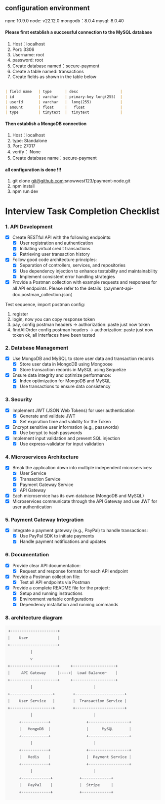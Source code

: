 ## configuration environment

npm: 10.9.0
node: v22.12.0
mongodb：8.0.4
mysql: 8.0.40

#### Please first establish a successful connection to the MySQL database
1. Host：localhost 
2. Port: 3306 
3. Username: root 
4. password: root
5. Create database named：secure-payment
5. Create a table named: transactions
6. Create fields as shown in the table below
```markdown

| field name   | type      | desc                   | 
| id           | varchar   | primary-key long(255)  |
| userId       | varchar   |  long(255)             |
| amount       | float     |   float                |
| type         | tinytext  |  tinytext              |
```
#### Then establish a MongoDB connection
1. Host：localhost 
2. type: Standalone
2. Port: 27017
3. verify： None 
4. Create database name：secure-payment

#### all configuration is done !!!


1. git clone git@github.com:snowwest123/payment-node.git
2. npm install 
3. npm run dev


# Interview Task Completion Checklist

### 1. **API Development**
- [x] Create RESTful API with the following endpoints:
  - [x] User registration and authentication
  - [x] Initiating virtual credit transactions
  - [x] Retrieving user transaction history
- [x] Follow good code architecture principles:
  - [x] Separation of controllers, services, and repositories
  - [x] Use dependency injection to enhance testability and maintainability
  - [x] Implement consistent error handling strategies
- [x] Provide a Postman collection with example requests and responses for all API endpoints. Please refer to the details（payment-api-doc.postman_collection.json）

Test sequence, import postman config:
   1. register
   2. login, now you can copy response token
   3. pay, config postman headers -> authorization: paste just now token
   4. findAllOrder config postman headers -> authorization: paste just now token
   ok, all interfaces have been tested
### 2. **Database Management**
- [x] Use MongoDB and MySQL to store user data and transaction records
  - [x] Store user data in MongoDB using Mongoose
  - [x] Store transaction records in MySQL using Sequelize
- [x] Ensure data integrity and optimize performance:
  - [x] Index optimization for MongoDB and MySQL
  - [x] Use transactions to ensure data consistency

### 3. **Security**
- [x] Implement JWT (JSON Web Tokens) for user authentication
  - [x] Generate and validate JWT
  - [x] Set expiration time and validity for the Token
- [x] Encrypt sensitive user information (e.g., passwords)
  - [x] Use bcrypt to hash passwords
- [x] Implement input validation and prevent SQL injection
  - [x] Use express-validator for input validation

### 4. **Microservices Architecture**
- [x] Break the application down into multiple independent microservices:
  - [x] User Service
  - [x] Transaction Service
  - [x] Payment Gateway Service
  - [x] API Gateway
- [x] Each microservice has its own database (MongoDB and MySQL)
- [x] Microservices communicate through the API Gateway and use JWT for user authentication

### 5. **Payment Gateway Integration**
- [x] Integrate a payment gateway (e.g., PayPal) to handle transactions:
  - [x] Use PayPal SDK to initiate payments
  - [x] Handle payment notifications and updates

### 6. **Documentation**
- [x] Provide clear API documentation:
  - [x] Request and response formats for each API endpoint
- [x] Provide a Postman collection file:
  - [x] Test all API endpoints via Postman
- [x] Provide a complete README file for the project:
  - [x] Setup and running instructions
  - [x] Environment variable configurations
  - [x] Dependency installation and running commands

### 8. **architecture diagram**
![我的图片](./intro/arctice.png)